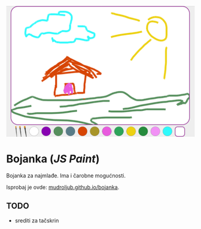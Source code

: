 [![](screen.png)](http://mudroljub.github.io/bojanka/)

# Bojanka (*JS Paint*)

Bojanka za najmlađe. Ima i čarobne mogućnosti.

Isprobaj je ovde: [mudroljub.github.io/bojanka](http://mudroljub.github.io/bojanka/). 

## TODO
- srediti za tačskrin
